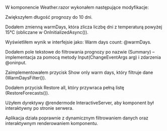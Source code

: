 W komponencie Weather.razor wykonałem następujące modyfikacje:

Zwiększyłem długość prognozy do 10 dni.

Dodałem zmienną warmDays, która zlicza liczbę dni z temperaturą powyżej 15°C (obliczane w OnInitializedAsync()).

Wyświetliłem wynik w interfejsie jako:
Warm days count: @warmDays.

Dodałem pole tekstowe do filtrowania prognozy po nazwie (Summary) – implementacja za pomocą metody Input(ChangeEventArgs arg) i zdarzenia @oninput.

Zaimplementowałem przycisk Show only warm days, który filtruje dane (WarmDaysFilter()).

Dodałem przycisk Restore all, który przywraca pełną listę (RestoreForecasts()).

Użyłem dyrektywy @rendermode InteractiveServer, aby komponent był interaktywny po stronie serwera.

Aplikacja działa poprawnie z dynamicznym filtrowaniem danych oraz interaktywnym renderowaniem komponentu.
